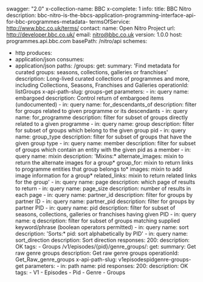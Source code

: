 swagger: "2.0"
x-collection-name: BBC
x-complete: 1
info:
  title: BBC Nitro
  description: bbc-nitro-is-the-bbcs-application-programming-interface-api-for-bbc-programmes-metadata-
  termsOfService: http://www.bbc.co.uk/terms/
  contact:
    name: Open Nitro Project
    url: http://developer.bbc.co.uk/
    email: nitro@bbc.co.uk
  version: 1.0.0
host: programmes.api.bbc.com
basePath: /nitro/api
schemes:
- http
produces:
- application/json
consumes:
- application/json
paths:
  /groups:
    get:
      summary: 'Find metadata for curated groups: seasons, collections, galleries
        or franchises'
      description: Long-lived curated collections of programmes and more, including
        Collections, Seasons, Franchises and Galleries
      operationId: listGroups
      x-api-path-slug: groups-get
      parameters:
      - in: query
        name: embargoed
        description: Control return of embargoed items (undocumented)
      - in: query
        name: for_descendants_of
        description: filter for groups related to given programme or its descendants
      - in: query
        name: for_programme
        description: filter for subset of groups directly related to a given programme
      - in: query
        name: group
        description: filter for subset of groups which belong to the given group pid
      - in: query
        name: group_type
        description: filter for subset of groups that have the given group type
      - in: query
        name: member
        description: filter for subset of groups which contain an entity with the
          given pid as a member
      - in: query
        name: mixin
        description: 'Mixins:* alternate_images: mixin to return the alternate images
          for a group* group_for: mixin to return links to programme entities that
          group belongs to* images: mixin to add image information for a group* related_links:
          mixin to return related links for the group'
      - in: query
        name: page
        description: which page of results to return
      - in: query
        name: page_size
        description: number of results in each page
      - in: query
        name: partner_id
        description: filter for groups by partner ID
      - in: query
        name: partner_pid
        description: filter for groups by partner PID
      - in: query
        name: pid
        description: filter for subset of seasons, collections, galleries or franchises
          having given PID
      - in: query
        name: q
        description: filter for subset of groups matching supplied keyword/phrase
          (boolean operators permitted)
      - in: query
        name: sort
        description: 'Sorts:* pid: sort alphabetically by PID'
      - in: query
        name: sort_direction
        description: Sort direction
      responses:
        200:
          description: OK
      tags:
      - Groups
  /v1/episodes/{pid}/genre_groups/:
    get:
      summary: Get raw genre groups
      description: Get raw genre groups
      operationId: Get_Raw_genre_groups
      x-api-path-slug: v1episodespidgenre-groups-get
      parameters:
      - in: path
        name: pid
      responses:
        200:
          description: OK
      tags:
      - V1
      - Episodes
      - Pid
      - Genre
      - Groups